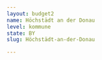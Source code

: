 ```yaml
---
layout: budget2
name: Höchstädt an der Donau
level: kommune
state: BY
slug: Höchstädt-an-der-Donau

---
```



